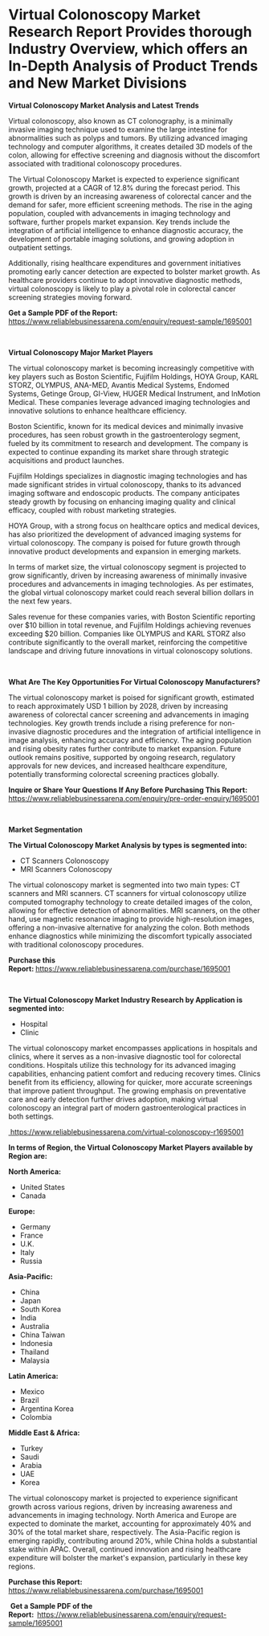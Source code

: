 <p><h1>Virtual Colonoscopy Market Research Report Provides thorough Industry Overview, which offers an In-Depth Analysis of Product Trends and New Market Divisions</h1></p><p><strong>Virtual Colonoscopy Market Analysis and Latest Trends</strong></p>
<p><p>Virtual colonoscopy, also known as CT colonography, is a minimally invasive imaging technique used to examine the large intestine for abnormalities such as polyps and tumors. By utilizing advanced imaging technology and computer algorithms, it creates detailed 3D models of the colon, allowing for effective screening and diagnosis without the discomfort associated with traditional colonoscopy procedures.</p><p>The Virtual Colonoscopy Market is expected to experience significant growth, projected at a CAGR of 12.8% during the forecast period. This growth is driven by an increasing awareness of colorectal cancer and the demand for safer, more efficient screening methods. The rise in the aging population, coupled with advancements in imaging technology and software, further propels market expansion. Key trends include the integration of artificial intelligence to enhance diagnostic accuracy, the development of portable imaging solutions, and growing adoption in outpatient settings. </p><p>Additionally, rising healthcare expenditures and government initiatives promoting early cancer detection are expected to bolster market growth. As healthcare providers continue to adopt innovative diagnostic methods, virtual colonoscopy is likely to play a pivotal role in colorectal cancer screening strategies moving forward.</p></p>
<p><strong>Get a Sample PDF of the Report:&nbsp;</strong> <a href="https://www.reliablebusinessarena.com/enquiry/request-sample/1695001?utm_campaign=2102&utm_medium=2&utm_source=Github&utm_content=ia&utm_term=16042025&utm_id=virtual-colonoscopy">https://www.reliablebusinessarena.com/enquiry/request-sample/1695001</a></p>
<p>&nbsp;</p>
<p><strong>Virtual Colonoscopy Major Market Players</strong></p>
<p><p>The virtual colonoscopy market is becoming increasingly competitive with key players such as Boston Scientific, Fujifilm Holdings, HOYA Group, KARL STORZ, OLYMPUS, ANA-MED, Avantis Medical Systems, Endomed Systems, Getinge Group, GI-View, HUGER Medical Instrument, and InMotion Medical. These companies leverage advanced imaging technologies and innovative solutions to enhance healthcare efficiency.</p><p>Boston Scientific, known for its medical devices and minimally invasive procedures, has seen robust growth in the gastroenterology segment, fueled by its commitment to research and development. The company is expected to continue expanding its market share through strategic acquisitions and product launches.</p><p>Fujifilm Holdings specializes in diagnostic imaging technologies and has made significant strides in virtual colonoscopy, thanks to its advanced imaging software and endoscopic products. The company anticipates steady growth by focusing on enhancing imaging quality and clinical efficacy, coupled with robust marketing strategies.</p><p>HOYA Group, with a strong focus on healthcare optics and medical devices, has also prioritized the development of advanced imaging systems for virtual colonoscopy. The company is poised for future growth through innovative product developments and expansion in emerging markets.</p><p>In terms of market size, the virtual colonoscopy segment is projected to grow significantly, driven by increasing awareness of minimally invasive procedures and advancements in imaging technologies. As per estimates, the global virtual colonoscopy market could reach several billion dollars in the next few years.</p><p>Sales revenue for these companies varies, with Boston Scientific reporting over $10 billion in total revenue, and Fujifilm Holdings achieving revenues exceeding $20 billion. Companies like OLYMPUS and KARL STORZ also contribute significantly to the overall market, reinforcing the competitive landscape and driving future innovations in virtual colonoscopy solutions.</p></p>
<p>&nbsp;</p>
<p><strong>What Are The Key Opportunities For Virtual Colonoscopy Manufacturers?</strong></p>
<p><p>The virtual colonoscopy market is poised for significant growth, estimated to reach approximately USD 1 billion by 2028, driven by increasing awareness of colorectal cancer screening and advancements in imaging technologies. Key growth trends include a rising preference for non-invasive diagnostic procedures and the integration of artificial intelligence in image analysis, enhancing accuracy and efficiency. The aging population and rising obesity rates further contribute to market expansion. Future outlook remains positive, supported by ongoing research, regulatory approvals for new devices, and increased healthcare expenditure, potentially transforming colorectal screening practices globally.</p></p>
<p><strong>Inquire or Share Your Questions If Any Before Purchasing This Report:</strong> <a href="https://www.reliablebusinessarena.com/enquiry/pre-order-enquiry/1695001?utm_campaign=2102&utm_medium=2&utm_source=Github&utm_content=ia&utm_term=16042025&utm_id=virtual-colonoscopy">https://www.reliablebusinessarena.com/enquiry/pre-order-enquiry/1695001</a></p>
<p>&nbsp;</p>
<p><strong>Market Segmentation</strong></p>
<p><strong>The Virtual Colonoscopy Market Analysis by types is segmented into:</strong></p>
<p><ul><li>CT Scanners Colonoscopy</li><li>MRI Scanners Colonoscopy</li></ul></p>
<p><p>The virtual colonoscopy market is segmented into two main types: CT scanners and MRI scanners. CT scanners for virtual colonoscopy utilize computed tomography technology to create detailed images of the colon, allowing for effective detection of abnormalities. MRI scanners, on the other hand, use magnetic resonance imaging to provide high-resolution images, offering a non-invasive alternative for analyzing the colon. Both methods enhance diagnostics while minimizing the discomfort typically associated with traditional colonoscopy procedures.</p></p>
<p><strong>Purchase this Report:&nbsp;</strong><a href="https://www.reliablebusinessarena.com/purchase/1695001?utm_campaign=2102&utm_medium=2&utm_source=Github&utm_content=ia&utm_term=16042025&utm_id=virtual-colonoscopy">https://www.reliablebusinessarena.com/purchase/1695001</a></p>
<p>&nbsp;</p>
<p><strong>The Virtual Colonoscopy Market Industry Research by Application is segmented into:</strong></p>
<p><ul><li>Hospital</li><li>Clinic</li></ul></p>
<p><p>The virtual colonoscopy market encompasses applications in hospitals and clinics, where it serves as a non-invasive diagnostic tool for colorectal conditions. Hospitals utilize this technology for its advanced imaging capabilities, enhancing patient comfort and reducing recovery times. Clinics benefit from its efficiency, allowing for quicker, more accurate screenings that improve patient throughput. The growing emphasis on preventative care and early detection further drives adoption, making virtual colonoscopy an integral part of modern gastroenterological practices in both settings.</p></p>
<p><a href="https://www.reliablebusinessarena.com/virtual-colonoscopy-r1695001?utm_campaign=2102&utm_medium=2&utm_source=Github&utm_content=ia&utm_term=16042025&utm_id=virtual-colonoscopy">&nbsp;https://www.reliablebusinessarena.com/virtual-colonoscopy-r1695001</a></p>
<p><strong>In terms of Region, the Virtual Colonoscopy Market Players available by Region are:</strong></p>
<p>
    <p> <strong> North America: </strong>
        <ul>
            <li>United States</li>
            <li>Canada</li>
        </ul>
        </p> 
    <p> <strong> Europe: </strong>
        <ul>
            <li>Germany</li>
            <li>France</li>
            <li>U.K.</li>
            <li>Italy</li>
            <li>Russia</li>
        </ul>
        </p> 
    <p> <strong> Asia-Pacific: </strong>
        <ul>
            <li>China</li>
            <li>Japan</li>
            <li>South Korea</li>
            <li>India</li>
            <li>Australia</li>
            <li>China Taiwan</li>
            <li>Indonesia</li>
            <li>Thailand</li>
            <li>Malaysia</li>
        </ul>
        </p> 
    <p> <strong> Latin America: </strong>
        <ul>
            <li>Mexico</li>
            <li>Brazil</li>
            <li>Argentina Korea</li>
            <li>Colombia</li>
        </ul>
        </p> 
    <p> <strong> Middle East & Africa: </strong>
        <ul>
            <li>Turkey</li>
            <li>Saudi</li>
            <li>Arabia</li>
            <li>UAE</li>
            <li>Korea</li>
        </ul>
    </p>
    </p>
<p><p>The virtual colonoscopy market is projected to experience significant growth across various regions, driven by increasing awareness and advancements in imaging technology. North America and Europe are expected to dominate the market, accounting for approximately 40% and 30% of the total market share, respectively. The Asia-Pacific region is emerging rapidly, contributing around 20%, while China holds a substantial stake within APAC. Overall, continued innovation and rising healthcare expenditure will bolster the market's expansion, particularly in these key regions.</p></p>
<p><strong>Purchase this Report: </strong><a href="https://www.reliablebusinessarena.com/purchase/1695001?utm_campaign=2102&utm_medium=2&utm_source=Github&utm_content=ia&utm_term=16042025&utm_id=virtual-colonoscopy">https://www.reliablebusinessarena.com/purchase/1695001</a></p>
<p>&nbsp;<strong>Get a Sample PDF of the Report:&nbsp;&nbsp;</strong><a href="https://www.reliablebusinessarena.com/enquiry/request-sample/1695001?utm_campaign=2102&utm_medium=2&utm_source=Github&utm_content=ia&utm_term=16042025&utm_id=virtual-colonoscopy">https://www.reliablebusinessarena.com/enquiry/request-sample/1695001</a></p>
<p><strong></strong></p>
<p><p></p><p></p><p></p></p>